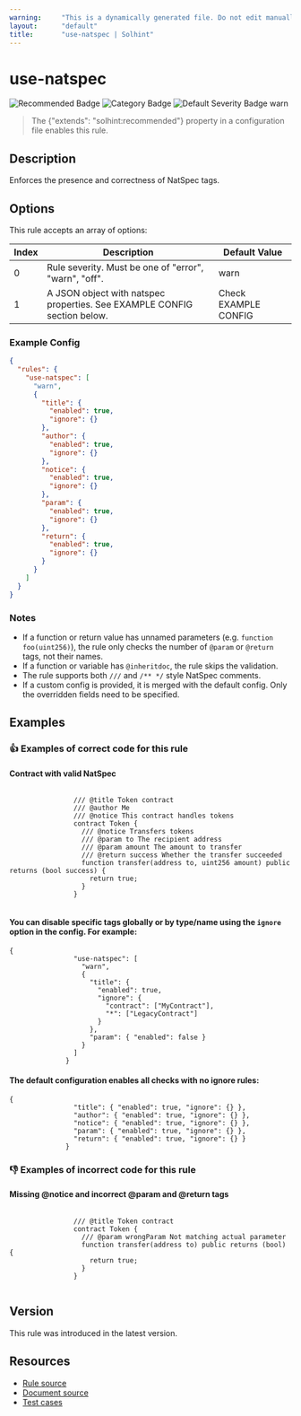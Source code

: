 ```yaml
---
warning:     "This is a dynamically generated file. Do not edit manually."
layout:      "default"
title:       "use-natspec | Solhint"
---
```


# use-natspec
![Recommended Badge](https://img.shields.io/badge/-Recommended-brightgreen)
![Category Badge](https://img.shields.io/badge/-Best%20Practices%20Rules-informational)
![Default Severity Badge warn](https://img.shields.io/badge/Default%20Severity-warn-yellow)
> The {"extends": "solhint:recommended"} property in a configuration file enables this rule.


## Description
Enforces the presence and correctness of NatSpec tags.

## Options
This rule accepts an array of options:

| Index | Description                                                              | Default Value        |
| ----- | ------------------------------------------------------------------------ | -------------------- |
| 0     | Rule severity. Must be one of "error", "warn", "off".                    | warn                 |
| 1     | A JSON object with natspec properties. See EXAMPLE CONFIG section below. | Check EXAMPLE CONFIG |


### Example Config
```json
{
  "rules": {
    "use-natspec": [
      "warn",
      {
        "title": {
          "enabled": true,
          "ignore": {}
        },
        "author": {
          "enabled": true,
          "ignore": {}
        },
        "notice": {
          "enabled": true,
          "ignore": {}
        },
        "param": {
          "enabled": true,
          "ignore": {}
        },
        "return": {
          "enabled": true,
          "ignore": {}
        }
      }
    ]
  }
}
```

### Notes
- If a function or return value has unnamed parameters (e.g. `function foo(uint256)`), the rule only checks the number of `@param` or `@return` tags, not their names.
- If a function or variable has `@inheritdoc`, the rule skips the validation.
- The rule supports both `///` and `/** */` style NatSpec comments.
- If a custom config is provided, it is merged with the default config. Only the overridden fields need to be specified.

## Examples
### 👍 Examples of **correct** code for this rule

#### Contract with valid NatSpec

```solidity

                /// @title Token contract
                /// @author Me
                /// @notice This contract handles tokens
                contract Token {
                  /// @notice Transfers tokens
                  /// @param to The recipient address
                  /// @param amount The amount to transfer
                  /// @return success Whether the transfer succeeded
                  function transfer(address to, uint256 amount) public returns (bool success) {
                    return true;
                  }
                }
              
```

#### You can disable specific tags globally or by type/name using the `ignore` option in the config. For example:

```solidity
{
                "use-natspec": [
                  "warn",
                  {
                    "title": {
                      "enabled": true,
                      "ignore": {
                        "contract": ["MyContract"],
                        "*": ["LegacyContract"]
                      }
                    },
                    "param": { "enabled": false }
                  }
                ]
              }
```

#### The default configuration enables all checks with no ignore rules:

```solidity
{
                "title": { "enabled": true, "ignore": {} },
                "author": { "enabled": true, "ignore": {} },
                "notice": { "enabled": true, "ignore": {} },
                "param": { "enabled": true, "ignore": {} },
                "return": { "enabled": true, "ignore": {} }
              }
```

### 👎 Examples of **incorrect** code for this rule

#### Missing @notice and incorrect @param and @return tags

```solidity

                /// @title Token contract
                contract Token {
                  /// @param wrongParam Not matching actual parameter
                  function transfer(address to) public returns (bool) {
                    return true;
                  }
                }
                
```

## Version
This rule was introduced in the latest version.

## Resources
- [Rule source](https://github.com/protofire/solhint/blob/master/lib/rules/best-practices/use-natspec.js)
- [Document source](https://github.com/protofire/solhint/blob/master/docs/rules/best-practices/use-natspec.md)
- [Test cases](https://github.com/protofire/solhint/blob/master/test/rules/best-practices/use-natspec.js)
